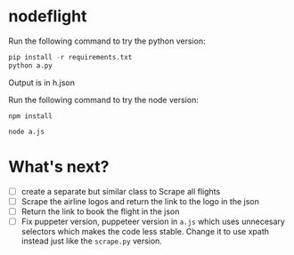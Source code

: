 # nodeflight
 

Run the following command to try the python version:

```python
pip install -r requirements.txt
python a.py
```
Output is in h.json

Run the following command to try the node version:

```npm install```

```node a.js```

# What's next?

- [ ] create a separate but similar class to Scrape all flights
- [ ] Scrape the airline logos and return the link to the logo in the json
- [ ] Return the link to book the flight in the json
- [ ] Fix puppeter version, puppeteer version in ```a.js``` which uses unnecesary selectors which makes the code less stable. Change it to use xpath instead just like the ```scrape.py``` version.
